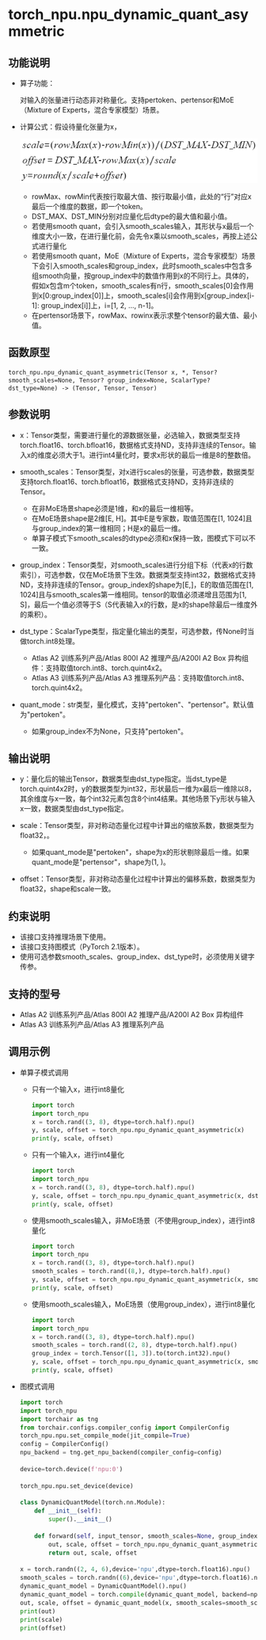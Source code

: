 # torch\_npu.npu\_dynamic\_quant\_asymmetric<a name="ZH-CN_TOPIC_0000002153860105"></a>

## 功能说明<a name="zh-cn_topic_0000002057983185_section14441124184110"></a>

-   算子功能：

    对输入的张量进行动态非对称量化。支持pertoken、pertensor和MoE（Mixture of Experts，混合专家模型）场景。

-   计算公式：假设待量化张量为x，

    ![](./figures/zh-cn_formulaimage_0000002128390261.png)

    -   rowMax、rowMin代表按行取最大值、按行取最小值，此处的“行”对应x最后一个维度的数据，即一个token。
    -   DST\_MAX、DST\_MIN分别对应量化后dtype的最大值和最小值。
    -   若使用smooth quant，会引入smooth\_scales输入，其形状与x最后一个维度大小一致，在进行量化前，会先令x乘以smooth\_scales，再按上述公式进行量化
    -   若使用smooth quant，MoE（Mixture of Experts，混合专家模型）场景下会引入smooth\_scales和group\_index，此时smooth\_scales中包含多组smooth向量，按group\_index中的数值作用到x的不同行上。具体的，假如x包含m个token，smooth\_scales有n行，smooth\_scales\[0\]会作用到x\[0:group\_index\[0\]\]上，smooth\_scales\[i\]会作用到x\[group\_index\[i-1\]: group\_index\[i\]\]上，i=\[1, 2, ..., n-1\]。
    -   在pertensor场景下，rowMax、rowinx表示求整个tensor的最大值、最小值。

## 函数原型<a name="zh-cn_topic_0000002057983185_section45077510411"></a>

```
torch_npu.npu_dynamic_quant_asymmetric(Tensor x, *, Tensor? smooth_scales=None, Tensor? group_index=None, ScalarType? dst_type=None) -> (Tensor, Tensor, Tensor)
```

## 参数说明<a name="zh-cn_topic_0000002057983185_section112637109429"></a>

-   x：Tensor类型，需要进行量化的源数据张量，必选输入，数据类型支持torch.float16、torch.bfloat16，数据格式支持ND，支持非连续的Tensor。输入x的维度必须大于1。进行int4量化时，要求x形状的最后一维是8的整数倍。
-   smooth\_scales：Tensor类型，对x进行scales的张量，可选参数，数据类型支持torch.float16、torch.bfloat16，数据格式支持ND，支持非连续的Tensor。
    -   在非MoE场景shape必须是1维，和x的最后一维相等。
    -   在MoE场景shape是2维\[E, H\]。其中E是专家数，取值范围在\[1, 1024\]且与group\_index的第一维相同；H是x的最后一维。
    -   单算子模式下smooth\_scales的dtype必须和x保持一致，图模式下可以不一致。

-   group\_index：Tensor类型，对smooth\_scales进行分组下标（代表x的行数索引），可选参数，仅在MoE场景下生效。数据类型支持int32，数据格式支持ND，支持非连续的Tensor。group\_index的shape为\[E,\]，E的取值范围在\[1, 1024\]且与smooth\_scales第一维相同。tensor的取值必须递增且范围为\[1, S\]，最后一个值必须等于S（S代表输入x的行数，是x的shape除最后一维度外的乘积）。
-   dst\_type：ScalarType类型，指定量化输出的类型，可选参数，传None时当做torch.int8处理。
    -   <term>Atlas A2 训练系列产品/Atlas 800I A2 推理产品/A200I A2 Box 异构组件</term>：支持取值torch.int8、torch.quint4x2。
    -   <term>Atlas A3 训练系列产品/Atlas A3 推理系列产品</term>：支持取值torch.int8、torch.quint4x2。

-   quant\_mode：str类型，量化模式，支持"pertoken"、"pertensor"。默认值为"pertoken"。
    -   如果group\_index不为None，只支持"pertoken"。

## 输出说明<a name="zh-cn_topic_0000002057983185_section22231435517"></a>

-   y：量化后的输出Tensor，数据类型由dst\_type指定。当dst\_type是torch.quint4x2时，y的数据类型为int32，形状最后一维为x最后一维除以8，其余维度与x一致，每个int32元素包含8个int4结果。其他场景下y形状与输入x一致，数据类型由dst\_type指定。
-   scale：Tensor类型，非对称动态量化过程中计算出的缩放系数，数据类型为float32，。
    -   如果quant\_mode是"pertoken"，shape为x的形状剔除最后一维。如果quant\_mode是"pertensor"，shape为\(1, \)。

-   offset：Tensor类型，非对称动态量化过程中计算出的偏移系数，数据类型为float32，shape和scale一致。

## 约束说明<a name="zh-cn_topic_0000002057983185_section12345537164214"></a>

-   该接口支持推理场景下使用。
-   该接口支持图模式（PyTorch 2.1版本）。
-   使用可选参数smooth\_scales、group\_index、dst\_type时，必须使用关键字传参。

## 支持的型号<a name="zh-cn_topic_0000002057983185_section3995315192919"></a>

-   <term>Atlas A2 训练系列产品/Atlas 800I A2 推理产品/A200I A2 Box 异构组件</term>
-   <term>Atlas A3 训练系列产品/Atlas A3 推理系列产品</term>

## 调用示例<a name="zh-cn_topic_0000002057983185_section14459801435"></a>

-   单算子模式调用
    -   只有一个输入x，进行int8量化

        ```python
        import torch
        import torch_npu
        x = torch.rand((3, 8), dtype=torch.half).npu()
        y, scale, offset = torch_npu.npu_dynamic_quant_asymmetric(x)
        print(y, scale, offset)
        ```

    -   只有一个输入x，进行int4量化

        ```python
        import torch
        import torch_npu
        x = torch.rand((3, 8), dtype=torch.half).npu()
        y, scale, offset = torch_npu.npu_dynamic_quant_asymmetric(x, dst_type=torch.quint4x2)
        print(y, scale, offset)
        ```

    -   使用smooth\_scales输入，非MoE场景（不使用group\_index），进行int8量化

        ```python
        import torch
        import torch_npu
        x = torch.rand((3, 8), dtype=torch.half).npu()
        smooth_scales = torch.rand((8,), dtype=torch.half).npu()
        y, scale, offset = torch_npu.npu_dynamic_quant_asymmetric(x, smooth_scales=smooth_scales)
        print(y, scale, offset)
        ```

    -   使用smooth\_scales输入，MoE场景（使用group\_index），进行int8量化

        ```python
        import torch
        import torch_npu
        x = torch.rand((3, 8), dtype=torch.half).npu()
        smooth_scales = torch.rand((2, 8), dtype=torch.half).npu()
        group_index = torch.Tensor([1, 3]).to(torch.int32).npu()
        y, scale, offset = torch_npu.npu_dynamic_quant_asymmetric(x, smooth_scales=smooth_scales, group_index=group_index)
        print(y, scale, offset)
        ```

-   图模式调用

    ```python
    import torch
    import torch_npu
    import torchair as tng
    from torchair.configs.compiler_config import CompilerConfig
    torch_npu.npu.set_compile_mode(jit_compile=True)
    config = CompilerConfig()
    npu_backend = tng.get_npu_backend(compiler_config=config)
    
    device=torch.device(f'npu:0')
    
    torch_npu.npu.set_device(device)
    
    class DynamicQuantModel(torch.nn.Module):
        def __init__(self):
            super().__init__()
    
        def forward(self, input_tensor, smooth_scales=None, group_index=None, dst_type=None):
            out, scale, offset = torch_npu.npu_dynamic_quant_asymmetric(input_tensor, smooth_scales=smooth_scales, group_index=group_index, dst_type=dst_type)
            return out, scale, offset
    
    x = torch.randn((2, 4, 6),device='npu',dtype=torch.float16).npu()
    smooth_scales = torch.randn((6),device='npu',dtype=torch.float16).npu()
    dynamic_quant_model = DynamicQuantModel().npu()
    dynamic_quant_model = torch.compile(dynamic_quant_model, backend=npu_backend, dynamic=True)
    out, scale, offset = dynamic_quant_model(x, smooth_scales=smooth_scales)
    print(out)
    print(scale)
    print(offset)
    ```

